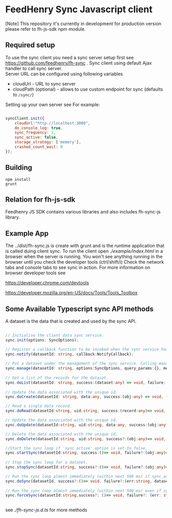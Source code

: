 FeedHenry Sync Javascript client
========================
 
[Note] This repository it's currently in development for production version
please refer to fh-js-sdk npm module.

## Required setup

To use the sync client you need a sync server setup first see https://github.com/feedhenry/fh-sync .
Sync client using default Ajax handler to call sync server.   
Server URL can be configured using following variables 

- cloudUrl - URL to sync server
- cloudPath (optional) - allows to use custom endpoint for sync (defaults to `/sync/`)

Setting up your own server see
For example: 
```javascript

syncClient.init({
    cloudUrl:"http://localhost:3000",
    do_console_log: true,
    sync_frequency: 1,
    sync_active: false,
    storage_strategy: ['memory'],
    crashed_count_wait: 0
});

```


## Building

    npm install
    grunt 

## Relation for fh-js-sdk

Feedhenry JS SDK contains various libraries and also includes fh-sync-js library.

## Example App

The ../dist/fh-sync.js is create with grunt and is the runtime application that is called duing client sync. To run the client open _./example/index.html_ in a browser when the server
 is running. You won't see anything running in the browser until you check the developer tools (ctrl/shift/i)
Check the network tabs and console tabs to see sync in action. 
For more information on browser developer tools see

https://developer.chrome.com/devtools

https://developer.mozilla.org/en-US/docs/Tools/Tools_Toolbox


## Some Available Typescript sync API methods

A dataset is the data that is created and used by the sync API.

```typescript
 
// Initialise the client data sync service. 
sync.init(options: SyncOptions);

// Register a callback function to be invoked when the sync service has notifications to communicate to the client.   
sync.notify(datasetId: string, callback:NotifyCallback);
 
// Put a dataset under the management of the sync service. Calling manage multiple times for the same dataset will update the options and query_params but will not result in the dataset syncing multiple times 
sync.manage(datasetId: string, options:SyncOptions, query_params:{}, meta_data:{}, callback:() => void);
  
// Get a list of the records for the dataset.   
sync.doList(datasetId: string, success:(dataset:any) => void, failure:(err:string, datasetId:string) => void);
 
// Update the data associated with the unique id.
sync.doCreate(datasetId: string, data:any, success:(obj:any) => void, failure?:(err:string, datasetId:string)=> void);

// Read a single data record. 
sync.doRead(datasetId:string, uid:string, success:(record:any)=> void, failure:(err:string, datasetId:string)=> void);

// Update the data associated with the unique id.  
sync.doUpdate(datasetId:string, uid:string, data:any, success:(obj:any)=> void, failure?:(err:string, datasetId:string)=> void);

// Delete the data associated with the unique id. 
sync.doDelete(datasetId:string, uid:string, success?:(obj:any)=> void, failure?:(err:string, datasetId:string)=> void);

//Start the sync loop if 'sync_active' option is set to false.    
sync.startSync(datasetId:string, success:()=> void, failure?:(obj:any)=> void);
  
// Stop the sync loop for a dataset. 
sync.stopSync(datasetId:string, success?:()=> void, failure?:(obj:any)=> void);

// Run the sync loop almost immediately (within next 500 ms) if sync_active is true. 
sync.doSync(datasetId, success?:()=> void, failure?:(err:string, datasetId:string)=> void);
  
// Run the sync loop almost immediately (within next 500 ms) even if sync_active is false.  
sync.forceSync(datasetId:string,success?: ()=> void, failure?: (err: string, datasetId: string)=> void);
 
 ```
see _./fh-sync-js.d.ts_ for more methods